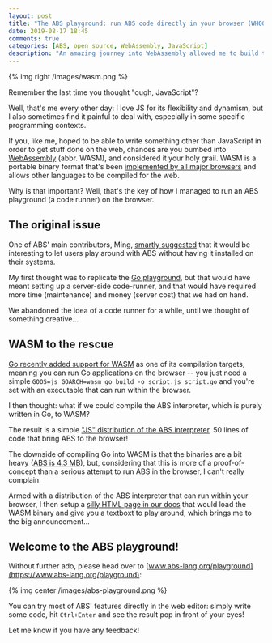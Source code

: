 ```yaml
---
layout: post
title: "The ABS playground: run ABS code directly in your browser (WHOOOOP!)"
date: 2019-08-17 18:45
comments: true
categories: [ABS, open source, WebAssembly, JavaScript]
description: "An amazing journey into WebAssembly allowed me to build the ABS playground, where you can run ABS code directly in your browser."
---
```


{% img right /images/wasm.png %}

Remember the last time you thought "ough, JavaScript"?

Well, that's me every other day: I love JS for
its flexibility and dynamism, but I also sometimes find
it painful to deal with, especially in some
specific programming contexts.

If you, like me, hoped to be able to write
something other than JavaScript in order to get
stuff done on the web, chances are you bumbed
into [WebAssembly](https://en.wikipedia.org/wiki/WebAssembly) (abbr. WASM),
and considered it your holy grail. WASM
is a portable binary format that's been
[implemented by all major browsers](https://caniuse.com/#search=wasm) and
allows other languages to be compiled for the
web.

Why is that important? Well, that's the key
of how I managed to run an ABS playground
(a code runner) on the browser.

<!-- more -->

## The original issue

One of ABS' main contributors, Ming, [smartly
suggested](https://github.com/abs-lang/abs/issues/236) that it would be interesting to let
users play around with ABS without having it
installed on their systems.

My first thought was to replicate the [Go playground](https://play.golang.org/),
but that would have meant setting up a server-side
code-runner, and that would have required
more time (maintenance) and money (server cost)
that we had on hand.

We abandoned the idea of a code runner for a while,
until we thought of something creative...

## WASM to the rescue

[Go recently added support for WASM](https://github.com/golang/go/wiki/WebAssembly)
as one of its compilation targets, meaning you can
run Go applications on the browser -- you just
need a simple `GOOS=js GOARCH=wasm go build -o script.js script.go`
and you're set with an executable that can run within the
browser.

I then thought: what if we could compile the ABS interpreter,
which is purely written in Go, to WASM?

The result is a simple ["JS" distribution of the ABS
interpreter](https://github.com/abs-lang/abs/blob/4112e3ef13b595ef39e55c4be8d5314004037d62/js/js.go),
50 lines of code that bring ABS to the browser!

The downside of compiling Go into WASM is that the
binaries are a bit heavy ([ABS is 4.3 MB](https://github.com/abs-lang/abs/blob/master/docs/abs.wasm)),
but, considering that this is more of a proof-of-concept
than a serious attempt to run ABS in the browser, I
can't really complain.

Armed with a distribution of the ABS interpreter that
can run within your browser, I then setup a [silly HTML
page in our docs](https://raw.githubusercontent.com/abs-lang/abs/4112e3ef13b595ef39e55c4be8d5314004037d62/docs/playground.md)
that would load the WASM binary and give you a textboxt
to play around, which brings me to the big announcement...

## Welcome to the ABS playground!

Without further ado, please head over to
[www.abs-lang.org/playground](https://www.abs-lang.org/playground):

{% img center /images/abs-playground.png %}

You can try most of ABS' features directly in
the web editor: simply write some code, hit
`Ctrl+Enter` and see the result pop in front
of your eyes!

Let me know if you have any feedback!

